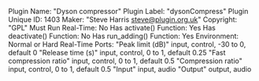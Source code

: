 Plugin Name: "Dyson compressor"
Plugin Label: "dysonCompress"
Plugin Unique ID: 1403
Maker: "Steve Harris <steve@plugin.org.uk>"
Copyright: "GPL"
Must Run Real-Time: No
Has activate() Function: Yes
Has deactivate() Function: No
Has run_adding() Function: Yes
Environment: Normal or Hard Real-Time
Ports:	"Peak limit (dB)" input, control, -30 to 0, default 0
	"Release time (s)" input, control, 0 to 1, default 0.25
	"Fast compression ratio" input, control, 0 to 1, default 0.5
	"Compression ratio" input, control, 0 to 1, default 0.5
	"Input" input, audio
	"Output" output, audio
